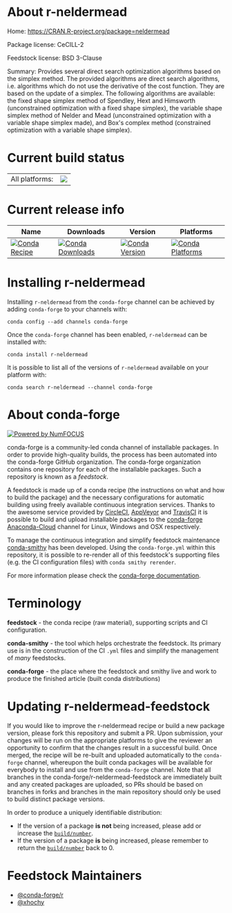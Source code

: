 About r-neldermead
==================

Home: https://CRAN.R-project.org/package=neldermead

Package license: CeCILL-2

Feedstock license: BSD 3-Clause

Summary: Provides several direct search optimization algorithms based on the simplex method. The provided algorithms are direct search algorithms, i.e. algorithms which do not use the derivative of the cost function. They are based on the update of a simplex. The following algorithms are available: the fixed shape simplex method of Spendley, Hext and Himsworth (unconstrained optimization with a fixed shape simplex), the variable shape simplex method of Nelder and Mead (unconstrained optimization with a variable shape simplex made), and Box's complex method (constrained optimization with a variable shape simplex).



Current build status
====================


<table><tr><td>All platforms:</td>
    <td>
      <a href="https://dev.azure.com/conda-forge/feedstock-builds/_build/latest?definitionId=7221&branchName=master">
        <img src="https://dev.azure.com/conda-forge/feedstock-builds/_apis/build/status/r-neldermead-feedstock?branchName=master">
      </a>
    </td>
  </tr>
</table>

Current release info
====================

| Name | Downloads | Version | Platforms |
| --- | --- | --- | --- |
| [![Conda Recipe](https://img.shields.io/badge/recipe-r--neldermead-green.svg)](https://anaconda.org/conda-forge/r-neldermead) | [![Conda Downloads](https://img.shields.io/conda/dn/conda-forge/r-neldermead.svg)](https://anaconda.org/conda-forge/r-neldermead) | [![Conda Version](https://img.shields.io/conda/vn/conda-forge/r-neldermead.svg)](https://anaconda.org/conda-forge/r-neldermead) | [![Conda Platforms](https://img.shields.io/conda/pn/conda-forge/r-neldermead.svg)](https://anaconda.org/conda-forge/r-neldermead) |

Installing r-neldermead
=======================

Installing `r-neldermead` from the `conda-forge` channel can be achieved by adding `conda-forge` to your channels with:

```
conda config --add channels conda-forge
```

Once the `conda-forge` channel has been enabled, `r-neldermead` can be installed with:

```
conda install r-neldermead
```

It is possible to list all of the versions of `r-neldermead` available on your platform with:

```
conda search r-neldermead --channel conda-forge
```


About conda-forge
=================

[![Powered by NumFOCUS](https://img.shields.io/badge/powered%20by-NumFOCUS-orange.svg?style=flat&colorA=E1523D&colorB=007D8A)](http://numfocus.org)

conda-forge is a community-led conda channel of installable packages.
In order to provide high-quality builds, the process has been automated into the
conda-forge GitHub organization. The conda-forge organization contains one repository
for each of the installable packages. Such a repository is known as a *feedstock*.

A feedstock is made up of a conda recipe (the instructions on what and how to build
the package) and the necessary configurations for automatic building using freely
available continuous integration services. Thanks to the awesome service provided by
[CircleCI](https://circleci.com/), [AppVeyor](https://www.appveyor.com/)
and [TravisCI](https://travis-ci.org/) it is possible to build and upload installable
packages to the [conda-forge](https://anaconda.org/conda-forge)
[Anaconda-Cloud](https://anaconda.org/) channel for Linux, Windows and OSX respectively.

To manage the continuous integration and simplify feedstock maintenance
[conda-smithy](https://github.com/conda-forge/conda-smithy) has been developed.
Using the ``conda-forge.yml`` within this repository, it is possible to re-render all of
this feedstock's supporting files (e.g. the CI configuration files) with ``conda smithy rerender``.

For more information please check the [conda-forge documentation](https://conda-forge.org/docs/).

Terminology
===========

**feedstock** - the conda recipe (raw material), supporting scripts and CI configuration.

**conda-smithy** - the tool which helps orchestrate the feedstock.
                   Its primary use is in the construction of the CI ``.yml`` files
                   and simplify the management of *many* feedstocks.

**conda-forge** - the place where the feedstock and smithy live and work to
                  produce the finished article (built conda distributions)


Updating r-neldermead-feedstock
===============================

If you would like to improve the r-neldermead recipe or build a new
package version, please fork this repository and submit a PR. Upon submission,
your changes will be run on the appropriate platforms to give the reviewer an
opportunity to confirm that the changes result in a successful build. Once
merged, the recipe will be re-built and uploaded automatically to the
`conda-forge` channel, whereupon the built conda packages will be available for
everybody to install and use from the `conda-forge` channel.
Note that all branches in the conda-forge/r-neldermead-feedstock are
immediately built and any created packages are uploaded, so PRs should be based
on branches in forks and branches in the main repository should only be used to
build distinct package versions.

In order to produce a uniquely identifiable distribution:
 * If the version of a package **is not** being increased, please add or increase
   the [``build/number``](https://conda.io/docs/user-guide/tasks/build-packages/define-metadata.html#build-number-and-string).
 * If the version of a package **is** being increased, please remember to return
   the [``build/number``](https://conda.io/docs/user-guide/tasks/build-packages/define-metadata.html#build-number-and-string)
   back to 0.

Feedstock Maintainers
=====================

* [@conda-forge/r](https://github.com/conda-forge/r/)
* [@xhochy](https://github.com/xhochy/)

